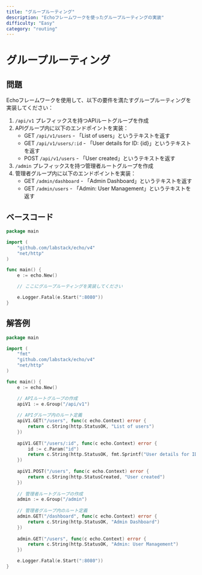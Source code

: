 ```yaml
---
title: "グループルーティング"
description: "Echoフレームワークを使ったグループルーティングの実装"
difficulty: "Easy"
category: "routing"
---
```


# グループルーティング

## 問題

Echoフレームワークを使用して、以下の要件を満たすグループルーティングを実装してください：

1. `/api/v1` プレフィックスを持つAPIルートグループを作成
2. APIグループ内に以下のエンドポイントを実装：
   - GET `/api/v1/users` - 「List of users」というテキストを返す
   - GET `/api/v1/users/:id` - 「User details for ID: {id}」というテキストを返す
   - POST `/api/v1/users` - 「User created」というテキストを返す
3. `/admin` プレフィックスを持つ管理者ルートグループを作成
4. 管理者グループ内に以下のエンドポイントを実装：
   - GET `/admin/dashboard` - 「Admin Dashboard」というテキストを返す
   - GET `/admin/users` - 「Admin: User Management」というテキストを返す

## ベースコード

```go
package main

import (
	"github.com/labstack/echo/v4"
	"net/http"
)

func main() {
	e := echo.New()

	// ここにグループルーティングを実装してください

	e.Logger.Fatal(e.Start(":8080"))
}
```

## 解答例

```go
package main

import (
	"fmt"
	"github.com/labstack/echo/v4"
	"net/http"
)

func main() {
	e := echo.New()

	// APIルートグループの作成
	apiV1 := e.Group("/api/v1")
	
	// APIグループ内のルート定義
	apiV1.GET("/users", func(c echo.Context) error {
		return c.String(http.StatusOK, "List of users")
	})
	
	apiV1.GET("/users/:id", func(c echo.Context) error {
		id := c.Param("id")
		return c.String(http.StatusOK, fmt.Sprintf("User details for ID: %s", id))
	})
	
	apiV1.POST("/users", func(c echo.Context) error {
		return c.String(http.StatusCreated, "User created")
	})
	
	// 管理者ルートグループの作成
	admin := e.Group("/admin")
	
	// 管理者グループ内のルート定義
	admin.GET("/dashboard", func(c echo.Context) error {
		return c.String(http.StatusOK, "Admin Dashboard")
	})
	
	admin.GET("/users", func(c echo.Context) error {
		return c.String(http.StatusOK, "Admin: User Management")
	})

	e.Logger.Fatal(e.Start(":8080"))
}
```
